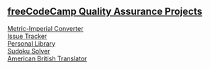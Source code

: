 ## [freeCodeCamp Quality Assurance Projects](https://www.freecodecamp.org/learn/quality-assurance/#quality-assurance-projects)

[Metric-Imperial Converter](https://github.com/AndrejTS/Quality-Assurance-Projects/tree/main/metricimpconverter)  
[Issue Tracker](https://replit.com/@--andrew--/boilerplate-project-issuetracker#README.md)   
[Personal Library](https://replit.com/@--andrew--/boilerplate-project-library#README.md)   
[Sudoku Solver]()   
[American British Translator]()   
